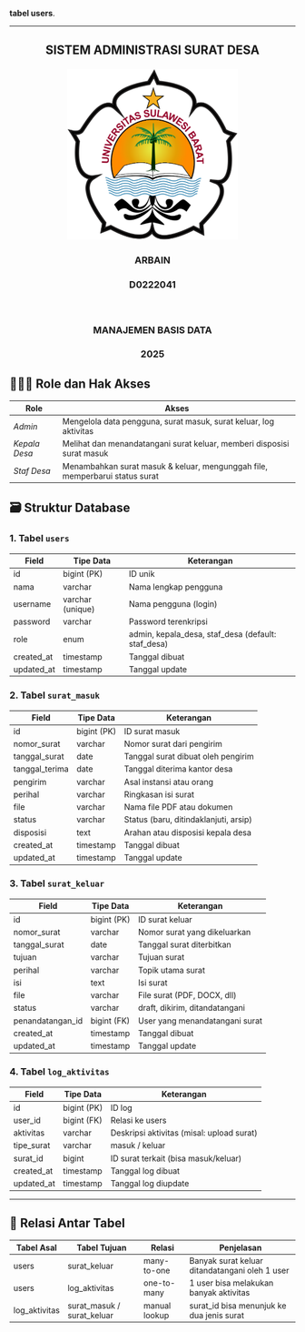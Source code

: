 **tabel users**.

---

## <p align="center" style="margin-top: 0;">SISTEM ADMINISTRASI SURAT DESA</p>

<p align="center">
  <img src="/public/LogoUnsulbar.png" width="300" alt="LogoUnsulbar" />
</p>

### <p align="center">ARB**AIN**</p>

### <p align="center">D0222041</p></br>

### <p align="center">MANAJEMEN BASIS DATA</p>

### <p align="center">2025</p>



## 🧑‍🤝‍🧑 Role dan Hak Akses

| Role          | Akses                                                                       |
| ------------- | --------------------------------------------------------------------------- |
| *Admin*       | Mengelola data pengguna, surat masuk, surat keluar, log aktivitas           |
| *Kepala Desa* | Melihat dan menandatangani surat keluar, memberi disposisi surat masuk      |
| *Staf Desa*   | Menambahkan surat masuk & keluar, mengunggah file, memperbarui status surat |



## 🗃 Struktur Database

### 1. Tabel `users`

| Field       | Tipe Data        | Keterangan                                            |
| ----------- | ---------------- | ----------------------------------------------------- |
| id          | bigint (PK)      | ID unik                                               |
| nama        | varchar          | Nama lengkap pengguna                                 |
| username    | varchar (unique) | Nama pengguna (login)                                 |
| password    | varchar          | Password terenkripsi                                  |
| role        | enum             | admin, kepala\_desa, staf\_desa (default: staf\_desa) |
| created\_at | timestamp        | Tanggal dibuat                                        |
| updated\_at | timestamp        | Tanggal update                                        |

### 2. Tabel `surat_masuk`

| Field           | Tipe Data   | Keterangan                            |
| --------------- | ----------- | ------------------------------------- |
| id              | bigint (PK) | ID surat masuk                        |
| nomor\_surat    | varchar     | Nomor surat dari pengirim             |
| tanggal\_surat  | date        | Tanggal surat dibuat oleh pengirim    |
| tanggal\_terima | date        | Tanggal diterima kantor desa          |
| pengirim        | varchar     | Asal instansi atau orang              |
| perihal         | varchar     | Ringkasan isi surat                   |
| file            | varchar     | Nama file PDF atau dokumen            |
| status          | varchar     | Status (baru, ditindaklanjuti, arsip) |
| disposisi       | text        | Arahan atau disposisi kepala desa     |
| created\_at     | timestamp   | Tanggal dibuat                        |
| updated\_at     | timestamp   | Tanggal update                        |

### 3. Tabel `surat_keluar`

| Field             | Tipe Data   | Keterangan                     |
| ----------------- | ----------- | ------------------------------ |
| id                | bigint (PK) | ID surat keluar                |
| nomor\_surat      | varchar     | Nomor surat yang dikeluarkan   |
| tanggal\_surat    | date        | Tanggal surat diterbitkan      |
| tujuan            | varchar     | Tujuan surat                   |
| perihal           | varchar     | Topik utama surat              |
| isi               | text        | Isi surat                      |
| file              | varchar     | File surat (PDF, DOCX, dll)    |
| status            | varchar     | draft, dikirim, ditandatangani |
| penandatangan\_id | bigint (FK) | User yang menandatangani surat |
| created\_at       | timestamp   | Tanggal dibuat                 |
| updated\_at       | timestamp   | Tanggal update                 |

### 4. Tabel `log_aktivitas`

| Field       | Tipe Data   | Keterangan                                |
| ----------- | ----------- | ----------------------------------------- |
| id          | bigint (PK) | ID log                                    |
| user\_id    | bigint (FK) | Relasi ke users                           |
| aktivitas   | varchar     | Deskripsi aktivitas (misal: upload surat) |
| tipe\_surat | varchar     | masuk / keluar                            |
| surat\_id   | bigint      | ID surat terkait (bisa masuk/keluar)      |
| created\_at | timestamp   | Tanggal log dibuat                        |
| updated\_at | timestamp   | Tanggal log diupdate                      |

---

## 🔗 Relasi Antar Tabel

| Tabel Asal     | Tabel Tujuan                 | Relasi        | Penjelasan                                     |
| -------------- | ---------------------------- | ------------- | ---------------------------------------------- |
| users          | surat\_keluar                | many-to-one   | Banyak surat keluar ditandatangani oleh 1 user |
| users          | log\_aktivitas               | one-to-many   | 1 user bisa melakukan banyak aktivitas         |
| log\_aktivitas | surat\_masuk / surat\_keluar | manual lookup | surat\_id bisa menunjuk ke dua jenis surat     |


